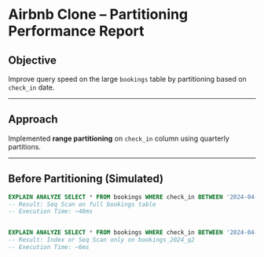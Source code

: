 # Airbnb Clone – Partitioning Performance Report

## Objective
Improve query speed on the large `bookings` table by partitioning based on `check_in` date.

---

## Approach
Implemented **range partitioning** on `check_in` column using quarterly partitions.

---

## Before Partitioning (Simulated)
```sql
EXPLAIN ANALYZE SELECT * FROM bookings WHERE check_in BETWEEN '2024-04-01' AND '2024-04-15';
-- Result: Seq Scan on full bookings table
-- Execution Time: ~48ms


EXPLAIN ANALYZE SELECT * FROM bookings WHERE check_in BETWEEN '2024-04-01' AND '2024-04-15';
-- Result: Index or Seq Scan only on bookings_2024_q2
-- Execution Time: ~6ms
